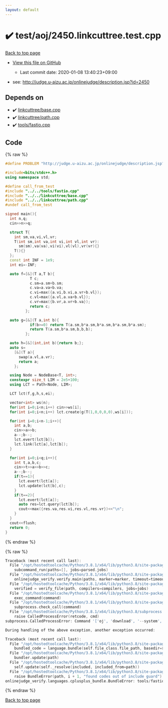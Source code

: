 ```yaml
---
layout: default
---
```


<!-- mathjax config similar to math.stackexchange -->
<script type="text/javascript" async
  src="https://cdnjs.cloudflare.com/ajax/libs/mathjax/2.7.5/MathJax.js?config=TeX-MML-AM_CHTML">
</script>
<script type="text/x-mathjax-config">
  MathJax.Hub.Config({
    TeX: { equationNumbers: { autoNumber: "AMS" }},
    tex2jax: {
      inlineMath: [ ['$','$'] ],
      processEscapes: true
    },
    "HTML-CSS": { matchFontHeight: false },
    displayAlign: "left",
    displayIndent: "2em"
  });
</script>

<script type="text/javascript" src="https://cdnjs.cloudflare.com/ajax/libs/jquery/3.4.1/jquery.min.js"></script>
<script src="https://cdn.jsdelivr.net/npm/jquery-balloon-js@1.1.2/jquery.balloon.min.js" integrity="sha256-ZEYs9VrgAeNuPvs15E39OsyOJaIkXEEt10fzxJ20+2I=" crossorigin="anonymous"></script>
<script type="text/javascript" src="../../../assets/js/copy-button.js"></script>
<link rel="stylesheet" href="../../../assets/css/copy-button.css" />


# :heavy_check_mark: test/aoj/2450.linkcuttree.test.cpp

<a href="../../../index.html">Back to top page</a>

* <a href="{{ site.github.repository_url }}/blob/master/test/aoj/2450.linkcuttree.test.cpp">View this file on GitHub</a>
    - Last commit date: 2020-01-08 13:40:23+09:00


* see: <a href="http://judge.u-aizu.ac.jp/onlinejudge/description.jsp?id=2450">http://judge.u-aizu.ac.jp/onlinejudge/description.jsp?id=2450</a>


## Depends on

* :heavy_check_mark: <a href="../../../library/linkcuttree/base.cpp.html">linkcuttree/base.cpp</a>
* :heavy_check_mark: <a href="../../../library/linkcuttree/path.cpp.html">linkcuttree/path.cpp</a>
* :heavy_check_mark: <a href="../../../library/tools/fastio.cpp.html">tools/fastio.cpp</a>


## Code

<a id="unbundled"></a>
{% raw %}
```cpp
#define PROBLEM "http://judge.u-aizu.ac.jp/onlinejudge/description.jsp?id=2450"

#include<bits/stdc++.h>
using namespace std;

#define call_from_test
#include "../../tools/fastio.cpp"
#include "../../linkcuttree/base.cpp"
#include "../../linkcuttree/path.cpp"
#undef call_from_test

signed main(){
  int n,q;
  cin>>n>>q;

  struct T{
    int sm,va,vi,vl,vr;
    T(int sm,int va,int vi,int vl,int vr):
      sm(sm),va(va),vi(vi),vl(vl),vr(vr){}
    T(){}
  };
  const int INF = 1e9;
  int ei=-INF;

  auto f=[&](T a,T b){
           T c;
           c.sm=a.sm+b.sm;
           c.va=a.va+b.va;
           c.vi=max({a.vi,b.vi,a.vr+b.vl});
           c.vl=max({a.vl,a.va+b.vl});
           c.vr=max({b.vr,a.vr+b.va});
           return c;
         };

  auto g=[&](T a,int b){
           if(b>=0) return T(a.sm,b*a.sm,b*a.sm,b*a.sm,b*a.sm);
           return T(a.sm,b*a.sm,b,b,b);
         };

  auto h=[&](int,int b){return b;};
  auto s=
    [&](T a){
      swap(a.vl,a.vr);
      return a;
    };

  using Node = NodeBase<T, int>;
  constexpr size_t LIM = 2e5+100;
  using LCT = Path<Node, LIM>;

  LCT lct(f,g,h,s,ei);

  vector<int> ws(n);
  for(int i=0;i<n;i++) cin>>ws[i];
  for(int i=0;i<n;i++) lct.create(g(T(1,0,0,0,0),ws[i]));

  for(int i=0;i<n-1;i++){
    int a,b;
    cin>>a>>b;
    a--;b--;
    lct.evert(lct[b]);
    lct.link(lct[a],lct[b]);
  }

  for(int i=0;i<q;i++){
    int t,a,b,c;
    cin>>t>>a>>b>>c;
    a--;b--;
    if(t==1){
      lct.evert(lct[a]);
      lct.update(lct[b],c);
    }
    if(t==2){
      lct.evert(lct[a]);
      auto res=lct.query(lct[b]);
      cout<<max({res.va,res.vi,res.vl,res.vr})<<"\n";
    }
  }
  cout<<flush;
  return 0;
}

```
{% endraw %}

<a id="bundled"></a>
{% raw %}
```cpp
Traceback (most recent call last):
  File "/opt/hostedtoolcache/Python/3.8.1/x64/lib/python3.8/site-packages/onlinejudge_verify/main.py", line 181, in main
    subcommand_run(paths=[], jobs=parsed.jobs)
  File "/opt/hostedtoolcache/Python/3.8.1/x64/lib/python3.8/site-packages/onlinejudge_verify/main.py", line 59, in subcommand_run
    onlinejudge_verify.verify.main(paths, marker=marker, timeout=timeout, jobs=jobs)
  File "/opt/hostedtoolcache/Python/3.8.1/x64/lib/python3.8/site-packages/onlinejudge_verify/verify.py", line 116, in main
    verified = verify_file(path, compilers=compilers, jobs=jobs)
  File "/opt/hostedtoolcache/Python/3.8.1/x64/lib/python3.8/site-packages/onlinejudge_verify/verify.py", line 70, in verify_file
    exec_command(command)
  File "/opt/hostedtoolcache/Python/3.8.1/x64/lib/python3.8/site-packages/onlinejudge_verify/verify.py", line 28, in exec_command
    subprocess.check_call(command)
  File "/opt/hostedtoolcache/Python/3.8.1/x64/lib/python3.8/subprocess.py", line 364, in check_call
    raise CalledProcessError(retcode, cmd)
subprocess.CalledProcessError: Command '['oj', 'download', '--system', '-d', '.verify-helper/cache/ad454c14bfdd77526dd7c6bc932b431e/test', 'https://yukicoder.me/problems/1948']' returned non-zero exit status 1.

During handling of the above exception, another exception occurred:

Traceback (most recent call last):
  File "/opt/hostedtoolcache/Python/3.8.1/x64/lib/python3.8/site-packages/onlinejudge_verify/docs.py", line 343, in write_contents
    bundled_code = language.bundle(self.file_class.file_path, basedir=self.cpp_source_path)
  File "/opt/hostedtoolcache/Python/3.8.1/x64/lib/python3.8/site-packages/onlinejudge_verify/languages/cplusplus.py", line 63, in bundle
    bundler.update(path)
  File "/opt/hostedtoolcache/Python/3.8.1/x64/lib/python3.8/site-packages/onlinejudge_verify/languages/cplusplus_bundle.py", line 182, in update
    self.update(self._resolve(included, included_from=path))
  File "/opt/hostedtoolcache/Python/3.8.1/x64/lib/python3.8/site-packages/onlinejudge_verify/languages/cplusplus_bundle.py", line 151, in update
    raise BundleError(path, i + 1, "found codes out of include guard")
onlinejudge_verify.languages.cplusplus_bundle.BundleError: tools/fastio.cpp: line 5: found codes out of include guard

```
{% endraw %}

<a href="../../../index.html">Back to top page</a>

